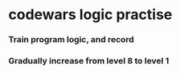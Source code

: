 # codewars logic practise
### Train program logic, and record
### Gradually increase from level 8 to level 1

